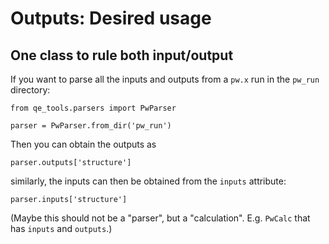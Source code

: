 # Outputs: Desired usage

## One class to rule both input/output

If you want to parse all the inputs and outputs from a `pw.x` run in the `pw_run` directory:

```
from qe_tools.parsers import PwParser

parser = PwParser.from_dir('pw_run')
```

Then you can obtain the outputs as

```
parser.outputs['structure']
```

similarly, the inputs can then be obtained from the `inputs` attribute:

```
parser.inputs['structure']
```

(Maybe this should not be a "parser", but a "calculation". E.g. `PwCalc` that has `inputs` and `outputs`.)
